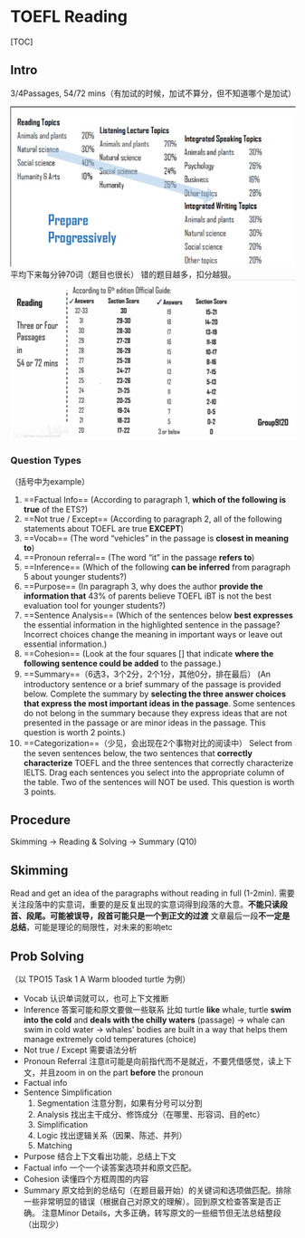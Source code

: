 # TOEFL Reading

[TOC]

## Intro

3/4Passages, 54/72 mins（有加试的时候，加试不算分，但不知道哪个是加试）

![portion](./assets/portion.png)
平均下来每分钟70词（题目也很长）
错的题目越多，扣分越狠。
![readingscore](./assets/readingscore.jpeg)

### Question Types

（括号中为example）

1. ==Factual Info==
   (According to paragraph 1, **which of the following is true** of the ETS?)
2. ==Not true / Except==
   (According to paragraph 2, all of the following statements about TOEFL are true **EXCEPT**)
3. ==Vocab==
   (The word “vehicles” in the passage is **closest in meaning to**)
4. ==Pronoun referral==
   (The word “it” in the passage **refers to**)
5. ==Inference==
   (Which of the following **can be inferred** from paragraph 5 about younger students?)
6. ==Purpose==
   (In paragraph 3, why does the author **provide the information that** 43% of parents believe TOEFL iBT is not the best evaluation tool for younger students?)
7. ==Sentence Analysis==
   (Which of the sentences below **best expresses** the essential information in the highlighted sentence in the passage? Incorrect choices change the meaning in important ways or leave out essential information.)
8. ==Cohesion==
   (Look at the four squares [] that indicate **where the following sentence could be added** to the passage.)
9. ==Summary==（6选3，3个2分，2个1分，其他0分，排在最后）
    (An introductory sentence or a brief summary of the passage is provided below. Complete the summary by **selecting the three answer choices that express the most important ideas in the passage**. Some sentences do not belong in the summary because they express ideas that are not presented in the passage or are minor ideas in the passage. This question is worth 2 points.)
10. ==Categorization==（少见，会出现在2个事物对比的阅读中）
    Select from the seven sentences below, the two sentences that **correctly characterize** TOEFL and the three sentences that correctly characterize IELTS. Drag each sentences you select into the appropriate column of the table. Two of the sentences will NOT be used. This question is worth 3 points.

## Procedure

Skimming -> Reading & Solving -> Summary (Q10)

## Skimming

Read and get an idea of the paragraphs without reading in full (1-2min).
需要关注段落中的实意词，重要的是反复出现的实意词得到段落的大意。**不能只读段首、段尾。可能被误导，段首可能只是一个到正文的过渡**
文章最后一段**不一定是总结**，可能是理论的局限性，对未来的影响etc

## Prob Solving

（以 TPO15 Task 1 A Warm blooded turtle 为例）

- Vocab
  认识单词就可以，也可上下文推断
- Inference 答案可能和原文要做一些联系
  比如 turtle **like** whale, turtle **swim into the cold** and **deals with the chilly waters** (passage) -> whale can swim in cold water -> whales' bodies are built in a way that helps them manage extremely cold temperatures (choice)
- Not true / Except
  需要语法分析
- Pronoun Referral
  注意it可能是向前指代而不是就近，不要凭借感觉，读上下文，并且zoom in on the part **before** the pronoun
- Factual info
- Sentence Simplification
  1. Segmentation
   注意分割，如果有分号可以分割
  2. Analysis
   找出主干成分、修饰成分（在哪里、形容词、目的etc）
  3. Simplification
  4. Logic
   找出逻辑关系（因果、陈述、并列）
  5. Matching
- Purpose
  结合上下文看出功能，总结上下文
- Factual info
  一个一个读答案选项并和原文匹配。
- Cohesion
  读懂四个方框周围的内容
- Summary
  原文给到的总结句（在题目最开始）的关键词和选项做匹配。排除一些非常明显的错误（根据自己对原文的理解）。回到原文检查答案是否正确。
  注意Minor Details，大多正确，转写原文的一些细节但无法总结整段（出现少）
